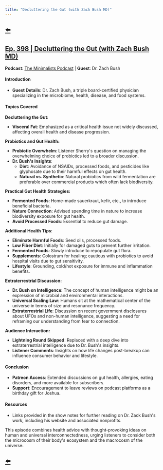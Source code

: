 ```yaml
---
title: "Decluttering the Gut (with Zach Bush MD)"
---
```


## [⬅️](/)

## [Ep. 398 | Decluttering the Gut (with Zach Bush MD)](https://www.youtube.com/watch?v=U4VKuviM-pM)

**Podcast**: [The Minimalists Podcast](http://minimalists.com/podcast) | **Guest**: Dr. Zach Bush



#### **Introduction**
- **Guest Details**: Dr. Zach Bush, a triple board-certified physician specializing in the microbiome, health, disease, and food systems.

#### **Topics Covered**

**Decluttering the Gut:**
- **Visceral Fat**: Emphasized as a critical health issue not widely discussed, affecting overall health and disease progression.

**Probiotics and Gut Health:**
- **Probiotic Overwhelm**: Listener Sherry's question on managing the overwhelming choice of probiotics led to a broader discussion.
- **Dr. Bush's Insights**:
  - **Diet**: Avoidance of NSAIDs, processed foods, and pesticides like glyphosate due to their harmful effects on gut health.
  - **Natural vs. Synthetic**: Natural probiotics from wild fermentation are preferable over commercial products which often lack biodiversity.

**Practical Gut Health Strategies:**
- **Fermented Foods**: Home-made sauerkraut, kefir, etc., to introduce beneficial bacteria.
- **Nature Connection**: Advised spending time in nature to increase biodiversity exposure for gut health.
- **Avoid Processed Foods**: Essential to reduce gut damage.

**Additional Health Tips:**
- **Eliminate Harmful Foods**: Seed oils, processed foods.
- **Low Fiber Diet**: Initially for damaged guts to prevent further irritation.
- **Fermented Foods**: Slowly introduce to repopulate gut flora.
- **Supplements**: Colostrum for healing; cautious with probiotics to avoid hospital visits due to gut sensitivity.
- **Lifestyle**: Grounding, cold/hot exposure for immune and inflammation benefits.

**Extraterrestrial Discussion:**
- **Dr. Bush on Intelligence**: The concept of human intelligence might be an expression of microbial and environmental interactions.
- **Universal Scaling Law**: Humans sit at the mathematical center of the universe in terms of size and resonance frequency.
- **Extraterrestrial Life**: Discussion on recent government disclosures about UFOs and non-human intelligence, suggesting a need for reframing our understanding from fear to connection.

**Audience Interaction:**
- **Lightning Round Skipped**: Replaced with a deep dive into extraterrestrial intelligence due to Dr. Bush's insights.
- **Listener Comments**: Insights on how life changes post-breakup can influence consumer behavior and lifestyle.

#### **Conclusion**
- **Patreon Access**: Extended discussions on gut health, allergies, eating disorders, and more available for subscribers.
- **Support**: Encouragement to leave reviews on podcast platforms as a birthday gift for Joshua.

#### **Resources**
- Links provided in the show notes for further reading on Dr. Zack Bush's work, including his website and associated nonprofits.

This episode combines health advice with thought-provoking ideas on human and universal interconnectedness, urging listeners to consider both the microcosm of their body's ecosystem and the macrocosm of the universe.

## [⬅️](/)